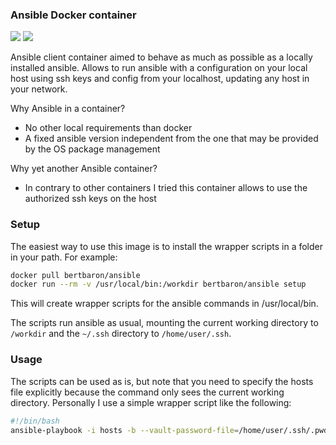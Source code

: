 ### Ansible Docker container

[![](https://images.microbadger.com/badges/version/bertbaron/ansible.svg)](http://microbadger.com/images/bertbaron/ansible "Get your own version badge on microbadger.com") [![](https://images.microbadger.com/badges/image/bertbaron/ansible.svg)](http://microbadger.com/images/bertbaron/ansible "Get your own image badge on microbadger.com")

Ansible client container aimed to behave as much as possible as a locally installed ansible.
Allows to run ansible with a configuration on your local host using ssh keys and config
from your localhost, updating any host in your network.

Why Ansible in a container?

 * No other local requirements than docker
 * A fixed ansible version independent from the one that may be provided by the OS package management

Why yet another Ansible container?

 * In contrary to other containers I tried this container allows to use the authorized ssh keys on the host

### Setup

The easiest way to use this image is to install the wrapper scripts in a folder in your path. For example:

```bash
docker pull bertbaron/ansible
docker run --rm -v /usr/local/bin:/workdir bertbaron/ansible setup
```

This will create wrapper scripts for the ansible commands in /usr/local/bin.

The scripts run ansible as usual, mounting the current working directory to ```/workdir``` and the ```~/.ssh```
directory to ```/home/user/.ssh```.


### Usage

The scripts can be used as is, but note that you need to specify the hosts file explicitly because the command only sees
the current working directory. Personally I use a simple wrapper script like the following:

```bash
#!/bin/bash
ansible-playbook -i hosts -b --vault-password-file=/home/user/.ssh/.pwd site.yml "$@"
```
